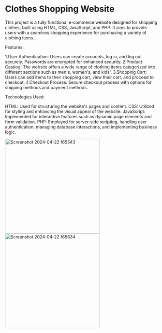 # Clothes Shopping Website
This project is a fully functional e-commerce website designed for shopping clothes, built using HTML, CSS, JavaScript, and PHP. It aims to provide users with a seamless shopping experience for purchasing a variety of clothing items.

Features:

1.User Authentication: Users can create accounts, log in, and log out securely. Passwords are encrypted for enhanced security.
2.Product Catalog: The website offers a wide range of clothing items categorized into different sections such as men's, women's, and kids'.
3.Shopping Cart: Users can add items to their shopping cart, view their cart, and proceed to checkout.
4.Checkout Process: Secure checkout process with options for shipping methods and payment methods.

Technologies Used:

HTML: Used for structuring the website's pages and content.
CSS: Utilized for styling and enhancing the visual appeal of the website.
JavaScript: Implemented for interactive features such as dynamic page elements and form validation.
PHP: Employed for server-side scripting, handling user authentication, managing database interactions, and implementing business logic.


<img width="313" alt="Screenshot 2024-04-22 165543" src="https://github.com/MohiiiiiiT/Shopping-Website/assets/143997171/26c141cb-9f83-423f-81e7-bb2e21a6a1de">


<img width="312" alt="Screenshot 2024-04-22 165634" src="https://github.com/MohiiiiiiT/Shopping-Website/assets/143997171/99b02a14-81aa-417b-8138-1bfe82419128">
